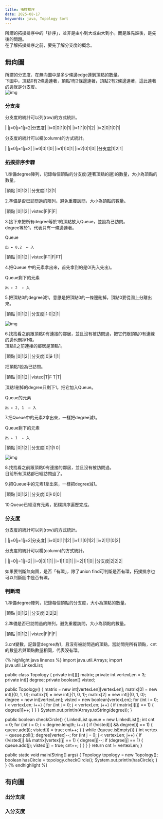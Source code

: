 ```yaml
---
title: 拓撲排序
date: 2025-08-17
keywords: java, Topology Sort
---
```

所謂的拓撲排序中的「排序」，並非是由小到大或由大到小。而是誰先誰後，是先後的問題。<br>
在了解拓撲排序之前，要先了解分支度的概念。<br>

## 無向圖
所謂的分支度，在無向圖中是多少條邊edge連到頂點的數量。<br>
下圖中，頂點0有2條邊連著，頂點1有2條邊連著，頂點2有2條邊連著，這此連著的邊就是分支度。<br>
![img]({{site.imgurl}}/java_datastruct/topo1.png)<br>

### 分支度
分支度的統計可以列(row)的方式統計。

| |j=0|j=1|j=2|分支度|
|i=0|0|1|0|1|
|i=1|1|0|1|2|
|i=2|0|1|0|1|

分支度的統計可以欄(column)的方式統計。

| |j=0|j=1|j=2|
|i=0|0|1|0|
|i=1|1|0|1|
|i=2|0|1|0|
|分支度|1|2|1|

### 拓撲排序步驟
1.準備degree陣列，記錄每個頂點的分支度(連著頂點的邊)的數量，大小為頂點的數量。<br>

|頂點  |0|1|2|
|分支度|1|2|1|

2.準備是否已訪問過的陣列，避免重覆訪問，大小為頂點的數量。<br>

|頂點   |0|1|2|
|visted|F|F|F|

3.接下來把所有degree等於1的頂點放入Queue，並設為已訪問。<br>
degree等於1，代表只有一條邊連著。<br>

Queue
```
出 ← 0,2  ← 入
```

|頂點   |0|1|2|
|visted|~~F~~T|F|~~F~~T|

4.把Queue 中的元素拿出來，首先拿到的是0(先入先出)。<br>

Queue剩下的元素
```
出 ← 2  ← 入
```

5.把頂點0的degree減1，意思是把頂點0的一條邊刪掉，頂點0要從圖上分離出來。<br>

|頂點  |0|1|2|
|分支度|~~1~~ 0|2|1|

![img]({{site.imgurl}}/java_datastruct/topo2.png)<br>

6.找找看之前跟頂點0有連接的鄰居，並且沒有被訪問過，把它們跟頂點0有連線的邊也刪掉1條。<br>
頂點0之前連接的鄰居是頂點1。<br>

|頂點  |0|1|2|
|分支度|0|~~2~~ 1|1|

把頂點1設為已訪問。<br>

|頂點   |0|1|2|
|visted|T|~~F~~ T|T|

頂點1刪掉的degree只剩下1，把它加入Queue。<br>

Queue的元素
```
出 ← 2, 1  ← 入
```

7.把Queue中的元素2拿出來，一樣把degree減1。<br>

Queue剩下的元素
```
出 ← 1  ← 入
```

|頂點  |0|1|2|
|分支度|0|1|~~1~~ 0|

![img]({{site.imgurl}}/java_datastruct/topo3.png)<br>

8.找找看之前跟頂點0有連接的鄰居，並且沒有被訪問過。<br>
目前所有頂點都已經訪問過了。<br>

9.把Queue中的元素1拿出來，一樣把degree減1。<br>

|頂點  |0|1|2|
|分支度|0|~~1~~ 0|0|

10.Queue已經沒有元素，拓樸排序遍歷完成。

### 分支度
分支度的統計可以列(row)的方式統計。

| |j=0|j=1|j=2|分支度|
|i=0|0|1|1|2|
|i=1|1|0|1|2|
|i=2|1|1|0|2|

分支度的統計可以欄(column)的方式統計。

| |j=0|j=1|j=2|
|i=0|0|1|1|
|i=1|1|0|1|
|i=2|1|1|0|
|分支度|2|2|2|

如果要判斷無向圖，是否「有環」，除了union find可判斷是否有環，拓撲排序也可以判斷圖中是否有環。

### 判斷環
1.準備degree陣列，記錄每個頂點的分支度，大小為頂點的數量。<br>

|頂點  |0|1|2|
|分支度|2|2|2|

2.準備是否已訪問過的陣列，避免重覆訪問，大小為頂點的數量。<br>

|頂點   |0|1|2|
|visted|F|F|F|

3.cnt變數，記錄當degree為1，且沒有被訪問過的頂點，當訪問完所有頂點，cnt的數量若與頂點數量相同，代表沒有環。<br>

{% highlight java linenos %}
import java.util.Arrays;
import java.util.LinkedList;

public class Topology {
  private int[][] matrix;
  private int vertexLen = 3;
  private int[] degree;
  private boolean[] visted;

  public Topology() {
    matrix = new int[vertexLen][vertexLen];
    matrix[0] = new int[]{0, 1, 0};
    matrix[1] = new int[]{1, 0, 1};
    matrix[2] = new int[]{0, 1, 0};
    degree = new int[vertexLen];
    visted = new boolean[vertexLen];
    for (int i = 0; i < vertexLen; i++) {
      for (int j = 0; j < vertexLen; j++) {
        if (matrix[i][j] == 1) {
          degree[i]++;
        }
      }
    }
    System.out.println(Arrays.toString(degree));
  }

  public boolean checkCircle() {
    LinkedList<Integer> queue = new LinkedList<Integer>();
    int cnt = 0;
    for (int i = 0; i < degree.length; i++) {
      if (!visted[i] && degree[i] == 1) {
        queue.add(i);
        visted[i] = true;
        cnt++;
      }
    }
    while (!queue.isEmpty()) {
      int vertex = queue.poll();
      degree[vertex]--;
      for (int j = 0; j < vertexLen; j++) {
        if (!visted[j] && matrix[vertex][j] == 1) {
          degree[j]--;
          if (degree[j] == 1) {
            queue.add(j);
            visted[j] = true;
            cnt++;
          }
        }
      }
    }
    return cnt != vertexLen;
  }

  public static void main(String[] args) {
    Topology topology = new Topology();
    boolean hasCircle = topology.checkCircle();
    System.out.println(hasCircle);
  }
}
{% endhighlight %}


## 有向圖
### 出分支度
### 入分支度